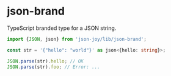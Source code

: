 # json-brand

TypeScript branded type for a JSON string.

```ts
import {JSON, json} from 'json-joy/lib/json-brand';

const str = '{"hello": "world"}' as json<{hello: string}>;

JSON.parse(str).hello; // OK
JSON.parse(str).foo; // Error: ...
```
